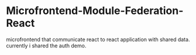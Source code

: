 # Microfrontend-Module-Federation-React
microfrontend that communicate react to react application with shared data. currently i shared the auth demo. 
